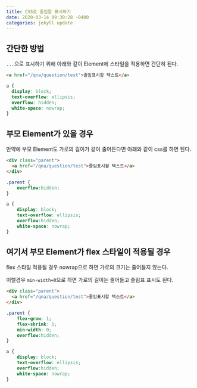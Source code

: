 ```yaml
---
title: CSS로 줄임말 표시하기
date: 2020-03-14 09:30:28 -0400
categories: jekyll update
---
```


## 간단한 방법

`...`으로 표시하기 위해 아래와 같이 Element에 스타일을 적용하면 간단히 된다.

```html
<a href="/qna/question/test">줄임표시할 텍스트</a>
```

```css
a {
  display: block;
  text-overflow: ellipsis;
  overflow: hidden;
  white-space: nowrap;
}
```

## 부모 Element가 있을 경우

만약에 부모 Element도 가로의 길이가 같이 줄어든다면 아래와 같이 css를 하면 된다.

```html
<div class="parent">
  <a href="/qna/question/test">줄임표시할 텍스트</a>
</div>
```

```CSS
.parent {
    overflow:hidden;
}

a {
    display: block;
    text-overflow: ellipsis;
    overflow:hidden;
    white-space: nowrap;
}
```

## 여기서 부모 Element가 flex 스타일이 적용될 경우

flex 스타일 적용될 경우 nowrap으로 하면 가로의 크기는 줄어들지 않는다.

이렬경우 `min-width=0`으로 하면 가로의 길이는 줄어들고 줄림표 표시도 된다.

```html
<div class="parent">
  <a href="/qna/question/test">줄임표시할 텍스트</a>
</div>
```

```CSS
.parent {
    flex-grow: 1;
    flex-shrink: 1;
    min-width: 0;
    overflow:hidden;
}

a {
    display: block;
    text-overflow: ellipsis;
    overflow:hidden;
    white-space: nowrap;
}
```
